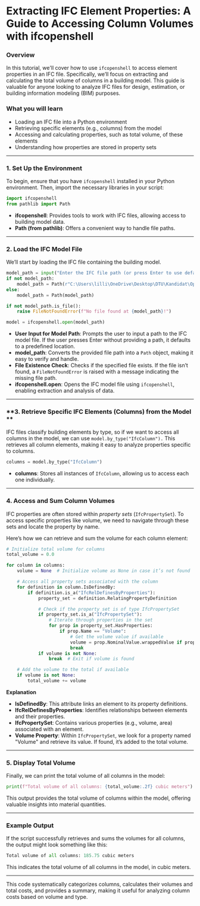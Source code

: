 # Extracting IFC Element Properties: A Guide to Accessing Column Volumes with ifcopenshell
### **Overview**

In this tutorial, we'll cover how to use `ifcopenshell` to access element properties in an IFC file. Specifically, we’ll focus on extracting and calculating the total volume of columns in a building model. This guide is valuable for anyone looking to analyze IFC files for design, estimation, or building information modeling (BIM) purposes.
### **What you will learn**

- Loading an IFC file into a Python environment
- Retrieving specific elements (e.g., columns) from the model
- Accessing and calculating properties, such as total volume, of these elements
- Understanding how properties are stored in property sets

---

### **1. Set Up the Environment**
To begin, ensure that you have `ifcopenshell` installed in your Python environment. Then, import the necessary libraries in your script:

```python
import ifcopenshell
from pathlib import Path
```

- **ifcopenshell**: Provides tools to work with IFC files, allowing access to building model data.
- **Path (from pathlib)**: Offers a convenient way to handle file paths.

---

### **2. Load the IFC Model File**
We’ll start by loading the IFC file containing the building model.

```python
model_path = input("Enter the IFC file path (or press Enter to use default): ")
if not model_path:
    model_path = Path(r"C:\Users\lilli\OneDrive\Desktop\DTU\Kandidat\OpenBIM\CES_BLD_24_06_STR.ifc")
else:
    model_path = Path(model_path)

if not model_path.is_file():
    raise FileNotFoundError(f"No file found at {model_path}!")

model = ifcopenshell.open(model_path)
```

- **User Input for Model Path**: Prompts the user to input a path to the IFC model file. If the user presses Enter without providing a path, it defaults to a predefined location.
- **model_path**: Converts the provided file path into a `Path` object, making it easy to verify and handle.
- **File Existence Check**: Checks if the specified file exists. If the file isn’t found, a `FileNotFoundError` is raised with a message indicating the missing file path.
- **ifcopenshell.open**: Opens the IFC model file using `ifcopenshell`, enabling extraction and analysis of data.

---

### **3. Retrieve Specific IFC Elements (Columns) from the Model **
IFC files classify building elements by type, so if we want to access all columns in the model, we can use `model.by_type("IfcColumn").` This retrieves all column elements, making it easy to analyze properties specific to columns.

```python
columns = model.by_type("IfcColumn")
```

- **columns**: Stores all instances of `IfcColumn`, allowing us to access each one individually.

---

### **4. Access and Sum Column Volumes**
IFC properties are often stored within *property sets* (`IfcPropertySet`). To access specific properties like volume, we need to navigate through these sets and locate the property by name.

Here’s how we can retrieve and sum the volume for each column element:

```python
# Initialize total volume for columns
total_volume = 0.0

for column in columns:
    volume = None  # Initialize volume as None in case it’s not found

    # Access all property sets associated with the column
    for definition in column.IsDefinedBy:
        if definition.is_a("IfcRelDefinesByProperties"):
            property_set = definition.RelatingPropertyDefinition

            # Check if the property set is of type IfcPropertySet
            if property_set.is_a("IfcPropertySet"):
                # Iterate through properties in the set
                for prop in property_set.HasProperties:
                    if prop.Name == "Volume":
                        # Get the volume value if available
                        volume = prop.NominalValue.wrappedValue if prop.NominalValue else None
                        break
            if volume is not None:
                break  # Exit if volume is found

    # Add the volume to the total if available
    if volume is not None:
        total_volume += volume

```
**Explanation**
- **IsDefinedBy**: This attribute links an element to its property definitions.
- **IfcRelDefinesByProperties**: Identifies relationships between elements and their properties.
- **IfcPropertySet**: Contains various properties (e.g., volume, area) associated with an element.
- **Volume Property**: Within `IfcPropertySet`, we look for a property named "Volume" and retrieve its value. If found, it’s added to the total volume.

---

### **5. Display Total Volume**
Finally, we can print the total volume of all columns in the model:
```python
print(f"Total volume of all columns: {total_volume:.2f} cubic meters")
```

This output provides the total volume of columns within the model, offering valuable insights into material quantities.

---

### **Example Output**
If the script successfully retrieves and sums the volumes for all columns, the output might look something like this:
```python
Total volume of all columns: 185.75 cubic meters

```

This indicates the total volume of all columns in the model, in cubic meters.

---


This code systematically categorizes columns, calculates their volumes and total costs, and provides a summary, making it useful for analyzing column costs based on volume and type.

